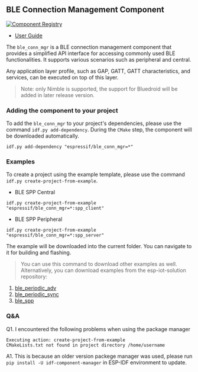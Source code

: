 ## BLE Connection Management Component

[![Component Registry](https://components.espressif.com/components/espressif/ble_conn_mgr/badge.svg)](https://components.espressif.com/components/espressif/ble_conn_mgr)

- [User Guide](https://docs.espressif.com/projects/espressif-esp-iot-solution/en/latest/bluetooth/ble_conn_mgr.html)

The ``ble_conn_mgr`` is a BLE connection management component that provides a simplified API interface for accessing commonly used BLE functionalities. It supports various scenarios such as peripheral and central.

Any application layer profile, such as GAP, GATT, GATT characteristics, and services, can be executed on top of this layer.

> Note: only Nimble is supported, the support for Bluedroid will be added in later release version.

### Adding the component to your project

To add the `ble_conn_mgr` to your project's dependencies, please use the command `idf.py add-dependency`. During the `CMake` step, the component will be downloaded automatically.

```
idf.py add-dependency "espressif/ble_conn_mgr=*"
```

### Examples

To create a project using the example template, please use the command `idf.py create-project-from-example`.

* BLE SPP Central
```
idf.py create-project-from-example "espressif/ble_conn_mgr=*:spp_client"
```

* BLE SPP Peripheral
```
idf.py create-project-from-example "espressif/ble_conn_mgr=*:spp_server"
```

The example will be downloaded into the current folder. You can navigate to it for building and flashing.

> You can use this command to download other examples as well. Alternatively, you can download examples from the esp-iot-solution repository:
1. [ble_periodic_adv](https://github.com/espressif/esp-iot-solution/tree/master/examples/bluetooth/ble_conn_mgr/ble_periodic_adv)
2. [ble_periodic_sync](https://github.com/espressif/esp-iot-solution/tree/master/examples/bluetooth/ble_conn_mgr/ble_periodic_sync)
3. [ble_spp](https://github.com/espressif/esp-iot-solution/tree/master/examples/bluetooth/ble_conn_mgr/ble_spp)

### Q&A

Q1. I encountered the following problems when using the package manager

```
Executing action: create-project-from-example
CMakeLists.txt not found in project directory /home/username
```

A1. This is because an older version packege manager was used, please run `pip install -U idf-component-manager` in ESP-IDF environment to update.
